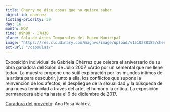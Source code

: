 ```yaml
---
title: Cherry me dice cosas que no quiero saber
object-id: cherrez
listing-priority: 59
day: 16
month: NOV
time: 09h00 - 17H30
place: Sala de Artes Temporales del Museo Municipal
image: "https://res.cloudinary.com/magnvs/image/upload/v1510288185/cherry_hxmsg6.jpg"
ext-url: "/capsulas/"
---
```


Exposición individual de Gabriela Chérrez que celebra el aniversario de su obra ganadora del Salón de Julio 2007 &laquo;Ardo por un semental que me llene toda&raquo;. La muestra propone una sutil exploración por los mundos íntimos de la artista para descubrir, junto a ella, los conflictos que supone la reinvención de los afectos, el despliegue de la sexualidad y la búsqueda de una nueva feminidad a través del arte, el humor y la crítica. La exposición permanecerá abierta hasta el 9 de diciembre de 2017.

<u>Curadora del proyecto</u>: Ana Rosa Valdez.
